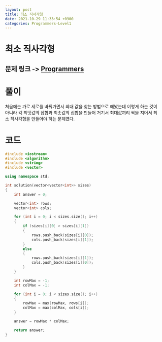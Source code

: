```yaml
---
layout: post
title: 최소 직사각형
date: 2021-10-29 11:33:54 +0900
categories: Programmers-Level1
---
```


# 최소 직사각형
## 문제 링크 -> [Programmers](https://programmers.co.kr/learn/courses/30/lessons/86491)

# 풀이
처음에는 가로 세로를 바꿔가면서 최대 값을 찾는 방법으로 해봤는데 이렇게 하는 것이 아니라 각 최댓값의 집합과 최솟값의 집합을 만들어 거기서 최대값끼리 짝을 지어서 최소 직사각형을 만들어야 하는 문제였다.

# 코드
```c++
#include <iostream>
#include <algorithm>
#include <string>
#include <vector>

using namespace std;

int solution(vector<vector<int>> sizes) 
{
    int answer = 0;

    vector<int> rows;
    vector<int> cols;

    for (int i = 0; i < sizes.size(); i++)
    {
        if (sizes[i][0] > sizes[i][1])
        {
            rows.push_back(sizes[i][0]);
            cols.push_back(sizes[i][1]);
        }
        else
        {
            rows.push_back(sizes[i][1]);
            cols.push_back(sizes[i][0]);
        }
    }

    int rowMax = -1;
    int colMax = -1;

    for (int i = 0; i < sizes.size(); i++)
    {
        rowMax = max(rowMax, rows[i]);
        colMax = max(colMax, cols[i]);
    }

    answer = rowMax * colMax;

    return answer;
}
```